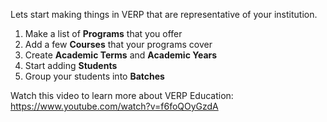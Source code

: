 Lets start making things in VERP that are representative of your institution.

1. Make a list of **Programs** that you offer
1. Add a few **Courses** that your programs cover
1. Create **Academic Terms** and **Academic Years**
1. Start adding **Students**
1. Group your students into **Batches**

Watch this video to learn more about VERP Education: https://www.youtube.com/watch?v=f6foQOyGzdA
